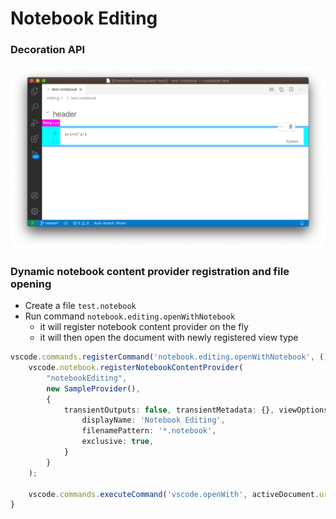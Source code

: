 # Notebook Editing

### Decoration API

![Name Tag](./images/nametag.png)

### Dynamic notebook content provider registration and file opening

* Create a file `test.notebook`
* Run command `notebook.editing.openWithNotebook`
  * it will register notebook content provider on the fly
  * it will then open the document with newly registered view type

```ts
vscode.commands.registerCommand('notebook.editing.openWithNotebook', () => {
    vscode.notebook.registerNotebookContentProvider(
        "notebookEditing",
        new SampleProvider(),
        {
            transientOutputs: false, transientMetadata: {}, viewOptions: {
                displayName: 'Notebook Editing',
                filenamePattern: '*.notebook',
                exclusive: true,
            }
        }
    );

    vscode.commands.executeCommand('vscode.openWith', activeDocument.uri, 'notebookEditing');
}
```